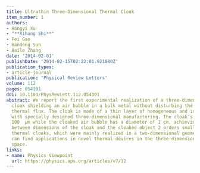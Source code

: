 ```yaml
---
title: Ultrathin Three-Dimensional Thermal Cloak
item_number: 1
authors:
- Hongyi Xu
- "**Xihang Shi**"
- Fei Gao
- Handong Sun
- Baile Zhang
date: '2014-02-01'
publishDate: '2014-02-15T02:22:01.921880Z'
publication_types:
- article-journal
publication: 'Physical Review Letters'
volume: 112 
pages: 054301
doi: 10.1103/PhysRevLett.112.054301
abstract: We report the first experimental realization of a three-dimensional thermal
  cloak shielding an air bubble in a bulk metal without disturbing the external conductive
  thermal flux. The cloak is made of a thin layer of homogeneous and isotropic material
  with specially designed three-dimensional manufacturing. The cloak’s thickness is
  100  𝜇⁢m while the cloaked air bubble has a diameter of 1 cm, achieving the ratio
  between dimensions of the cloak and the cloaked object 2 orders smaller than previous
  thermal cloaks, which were mainly realized in a two-dimensional geometry. This work
  can find applications in novel thermal devices in the three-dimensional physical
  space.
links:
- name: Physics Viewpoint
  url: https://physics.aps.org/articles/v7/12
---
```

